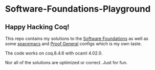 # Software-Foundations-Playground
Happy Hacking Coq!
----

This repo contains my solutions to the [Software Foundations](https://softwarefoundations.cis.upenn.edu/current/index.html)
as well as some [spacemacs](http://spacemacs.org/) and [Proof General](https://proofgeneral.github.io/) configs which is my own
taste.

The code works on coq.8.4.6 with ocaml 4.02.0.

Nor all of the solutions are optimized or correct. Just for fun.
